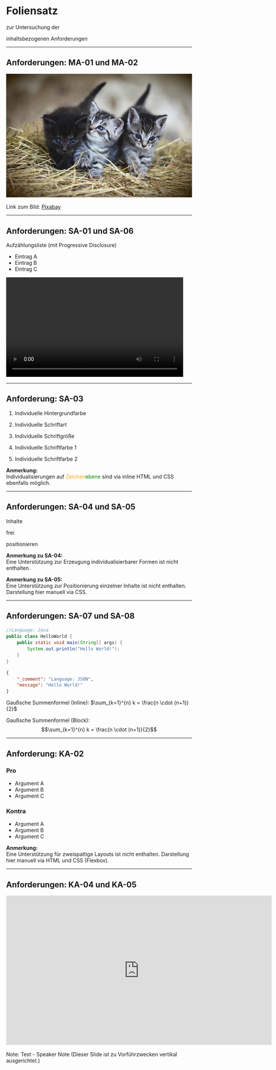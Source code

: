 <!-- .slide: id="firstSlide"  style="text-align:center" -->

# Foliensatz

zur Untersuchung der

inhaltsbezogenen Anforderungen

---

## Anforderungen: MA-01 und MA-02

![Stockfoto von drei kleinen Katzen](./media/test.jpg)

Link zum Bild: [Pixabay](https://pixabay.com/de/photos/k%c3%a4tzchen-haustier-katzen-tiere-3535404/)

---

## Anforderungen: SA-01 und SA-06

Aufzählungsliste (mit Progressive Disclosure)

- Eintrag A
- Eintrag B <!-- .element: class="fragment" data-fragment-index="1" -->
- Eintrag C <!-- .element: class="fragment" data-fragment-index="2" -->

<p>
<video width="480" height="270" controls>
    <source src="./media/test.mp4" type="video/mp4">
</video> <!-- .element: class="fragment" data-fragment-index="3" -->
</p>

---
<!-- .slide: data-background-color="lightgoldenrodyellow" -->

## Anforderung: SA-03

1. Individuelle Hintergrundfarbe

2. Individuelle Schriftart <!-- .element: style="font-family: cursive" --> 

3. Individuelle Schriftgröße <!-- .element: style="font-size: 1.5em" -->

4. Individuelle Schriftfarbe 1 <!-- .element: style="color:orange" -->  

5. Individuelle Schriftfarbe 2 <!-- .element: style="color:green" -->

**Anmerkung:**  
Individualisierungen auf <span style="color:orange">Zeichen</span><span style="color:green">ebene</span> sind via inline HTML und CSS ebenfalls möglich.

---

## Anforderungen: SA-04 und SA-05

Inhalte

frei <!-- .element: style="text-align:center" -->

positionieren <!-- .element: style="text-align:right" -->

**Anmerkung zu SA-04:**  
Eine Unterstützung zur Erzeugung individualisierbarer Formen ist nicht enthalten.

**Anmerkung zu SA-05:**  
Eine Unterstützung zur Positionierung einzelner Inhalte ist nicht enthalten. Darstellung hier manuell via CSS.

---

## Anforderungen: SA-07 und SA-08

```java
//Language: Java
public class HelloWorld {
    public static void main(String[] args) {
        System.out.println("Hello World!");
    }
}
```

```json [2|2-3]
{
    "_comment": "Language: JSON",
    "message": "Hello World!"
}
```

Gaußsche Summenformel (Inline):
$\sum_{k=1}^{n} k =  \frac{n \cdot (n+1)}{2}$

Gaußsche Summenformel (Block):
$$\sum_{k=1}^{n} k =  \frac{n \cdot (n+1)}{2}$$

---

## Anforderung: KA-02

<div class="column-area">

<div class="column-halfSlide">

### Pro

- Argument A
- Argument B
- Argument C

</div>

<div class="column-halfSlide">

### Kontra

- Argument A
- Argument B
- Argument C

</div>

</div>

**Anmerkung:**  
Eine Unterstützung für zweispaltige Layouts ist nicht enthalten. Darstellung hier manuell via HTML und CSS (Flexbox).

----

## Anforderungen: KA-04 und KA-05

<iframe width="720" height="405" src="https://www.google.com/maps/embed?pb=!1m18!1m12!1m3!1d685.629101559153!2d8.640389531990941!3d49.8662713232218!2m3!1f0!2f0!3f0!3m2!1i1024!2i768!4f13.1!3m3!1m2!1s0x47bd7080d57fc1d3%3A0xb2e9d0bb32c2f55f!2sD%2014%2C%20Sch%C3%B6fferstra%C3%9Fe%208B%2C%2064295%20Darmstadt!5e1!3m2!1sde!2sde!4v1632909010665!5m2!1sde!2sde" frameborder="0" allow="encrypted-media"></iframe>

Note:
Test - Speaker Note (Dieser Slide ist zu Vorführzwecken vertikal ausgerichtet.)
